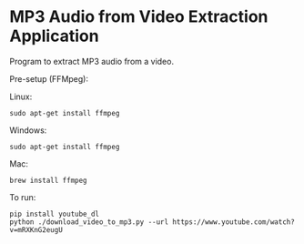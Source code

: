 
# MP3 Audio from Video Extraction Application

Program to extract MP3 audio from a video. 

Pre-setup (FFMpeg):

Linux:
```
sudo apt-get install ffmpeg
```

Windows:
```
sudo apt-get install ffmpeg
```

Mac:
```
brew install ffmpeg
```

To run:

```
pip install youtube_dl
python ./download_video_to_mp3.py --url https://www.youtube.com/watch?v=mRXKnG2eugU
```

